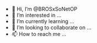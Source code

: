 - 👋 Hi, I’m @BROSxSoNetOP
- 👀 I’m interested in ...
- 🌱 I’m currently learning ...
- 💞️ I’m looking to collaborate on ...
- 📫 How to reach me ...

<!---
BROSxSoNetOP/BROSxSoNetOP is a ✨ special ✨ repository because its `README.md` (this file) appears on your GitHub profile.
You can click the Preview link to take a look at your changes.
--->
